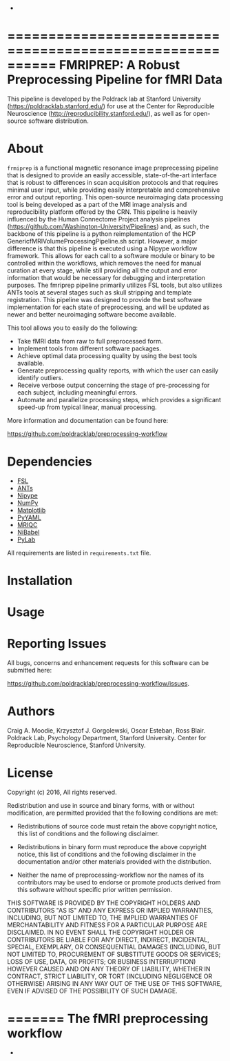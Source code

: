 -

==========================================================
FMRIPREP: A Robust Preprocessing Pipeline for fMRI Data
==========================================================

This pipeline is developed by the Poldrack lab at Stanford University (https://poldracklab.stanford.edu/) for use at the Center for Reproducible Neuroscience (http://reproducibility.stanford.edu/), as well as for open-source software distribution.

About
=====

``frmiprep`` is a functional magnetic resonance image preprecessing pipeline that is designed to provide an easily accessible, state-of-the-art interface that is robust to differences in scan acquisition protocols and that requires minimal user input, while providing easily interpretable and comprehensive error and output reporting. This open-source neuroimaging data processing tool is being developed as a part of the MRI image analysis and reproducibility platform offered by the CRN. This pipeline is heavily influenced by the Human Connectome Project analysis pipelines (https://github.com/Washington-University/Pipelines) and, as such, the backbone of this pipeline is a python reimplementation of the HCP GenericfMRIVolumeProcessingPipeline.sh script. However, a major difference is that this pipeline is executed using a Nipype workflow framework. This allows for each call to a software module or binary to be controlled within the workflows, which removes the need for manual curation at every stage, while still providing all the output and error information that would be necessary for debugging and interpretation purposes. The fmriprep pipeline primarily utilizes FSL tools, but also utilizes ANTs tools at several stages such as skull stripping and template registration. This pipeline was designed to provide the best software implementation for each state of preprocessing, and will be updated as newer and better neuroimaging software become available.

This tool allows you to easily do the following:

* Take fMRI data from raw to full preprocessed form.
* Implement tools from different software packages.
* Achieve optimal data processing quality by using the best tools available.
* Generate preprocessing quality reports, with which the user can easily identify outliers.
* Receive verbose output concerning the stage of pre-processing for each subject, including meaningful errors.
* Automate and parallelize processing steps, which provides a significant speed-up from typical linear, manual processing.

More information and documentation can be found here: 

https://github.com/poldracklab/preprocessing-workflow


Dependencies
============

- [FSL](http://fsl.fmrib.ox.ac.uk/fsl/fslwiki/)
- [ANTs](http://stnava.github.io/ANTs/)
- [Nipype](http://nipy.org/nipype/)
- [NumPy](http://www.numpy.org/)
- [Matplotlib](http://matplotlib.org/)
- [PyYAML](http://pyyaml.org/)
- [MRIQC](https://github.com/poldracklab/mriqc)
- [NiBabel](http://nipy.org/nibabel/)
- [PyLab](http://scipy.github.io/old-wiki/pages/PyLab)


All requirements are listed in ``requirements.txt`` file.


Installation
============




Usage
=====



Reporting Issues
================

All bugs, concerns and enhancement requests for this software can be submitted here:

https://github.com/poldracklab/preprocessing-workflow/issues.


Authors
=======

Craig A. Moodie, Krzysztof J. Gorgolewski, Oscar Esteban, Ross Blair.
Poldrack Lab, Psychology Department, Stanford University.
Center for Reproducible Neuroscience, Stanford University.

License
=======

Copyright (c) 2016, 
All rights reserved.

Redistribution and use in source and binary forms, with or without
modification, are permitted provided that the following conditions are met:

* Redistributions of source code must retain the above copyright notice, this
  list of conditions and the following disclaimer.

* Redistributions in binary form must reproduce the above copyright notice,
  this list of conditions and the following disclaimer in the documentation
  and/or other materials provided with the distribution.

* Neither the name of preprocessing-workflow nor the names of its
  contributors may be used to endorse or promote products derived from
  this software without specific prior written permission.

THIS SOFTWARE IS PROVIDED BY THE COPYRIGHT HOLDERS AND CONTRIBUTORS "AS IS"
AND ANY EXPRESS OR IMPLIED WARRANTIES, INCLUDING, BUT NOT LIMITED TO, THE
IMPLIED WARRANTIES OF MERCHANTABILITY AND FITNESS FOR A PARTICULAR PURPOSE ARE
DISCLAIMED. IN NO EVENT SHALL THE COPYRIGHT HOLDER OR CONTRIBUTORS BE LIABLE
FOR ANY DIRECT, INDIRECT, INCIDENTAL, SPECIAL, EXEMPLARY, OR CONSEQUENTIAL
DAMAGES (INCLUDING, BUT NOT LIMITED TO, PROCUREMENT OF SUBSTITUTE GOODS OR
SERVICES; LOSS OF USE, DATA, OR PROFITS; OR BUSINESS INTERRUPTION) HOWEVER
CAUSED AND ON ANY THEORY OF LIABILITY, WHETHER IN CONTRACT, STRICT LIABILITY,
OR TORT (INCLUDING NEGLIGENCE OR OTHERWISE) ARISING IN ANY WAY OUT OF THE USE
OF THIS SOFTWARE, EVEN IF ADVISED OF THE POSSIBILITY OF SUCH DAMAGE.

=======
The fMRI preprocessing workflow
===============================

-
